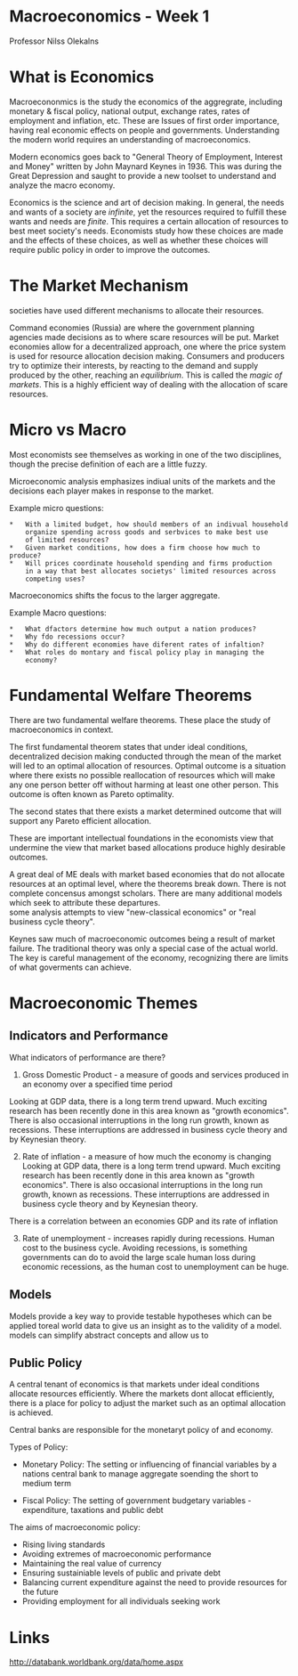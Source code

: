 Macroeconomics - Week 1
========================

Professor Nilss Olekalns

# What is Economics #

Macroecononmics is the study the economics of the aggregrate, 
including monetary & fiscal policy, national output, exchange 
rates, rates of employment and inflation, etc.  These are Issues
 of first order importance, having real economic effects on
people and governments.  Understanding the modern world requires 
an understanding of macroeconomics.

Modern economics goes back to "General Theory of Employment, Interest
and Money" written by John Maynard Keynes in 1936.  This was during the 
Great Depression and saught to provide a new toolset to understand and
analyze the macro economy.


Economics is the science and art of decision making.  In general, the 
needs and wants of a society are *infinite*, yet the resources required
to fulfill these wants and needs are *finite*.  This requires a certain
allocation of resources to best meet society's needs.  Economists study
how these choices are made and the effects of these choices, as well as
whether these choices will require public policy in order to improve the
outcomes.


# The Market Mechanism #

societies have used different mechanisms to allocate their resources.

Command economies (Russia) are where the government planning agencies
made decisions as to where scare resources will be put. Market economies 
allow for a decentralized approach, one where the price system is used
for resource allocation decision making. Consumers and producers try
to optimize their interests, by reacting to the demand and supply produced
by the other, reaching an *equilibrium*.  This is called the *magic of markets*.  This is a highly efficient way of dealing with the allocation 
of scare resources.  

# Micro vs Macro #

Most economists see themselves as working in one of the two disciplines,
though the precise definition of each are a little fuzzy.  

Microeconomic analysis emphasizes indiual units of the markets and the
decisions each player makes in response to the market.  

Example micro questions:

	*	With a limited budget, how should members of an indivual household
		organize spending across goods and serbvices to make best use
		of limited resources?
	*	Given market conditions, how does a firm choose how much to produce?
	*	Will prices coordinate household spending and firms production 
		in a way that best allocates societys' limited resources across 
		competing uses?

Macroeconomics shifts the focus to the larger aggregate.  

Example Macro questions:

	*	What dfactors determine how much output a nation produces?
	*	Why fdo recessions occur?
	*	Why do different economies have diferent rates of infaltion?
	*	What roles do montary and fiscal policy play in managing the 
		economy?


# Fundamental Welfare Theorems #

There are two fundamental welfare theorems. These place the study of
 macroeconomics in context.

The first fundamental theorem states that under ideal conditions, decentralized decision making
conducted through the mean of the market will led to an optimal allocation
 of resources. Optimal outcome is a situation where there exists no
possible reallocation of resources which will make any one person better 
off without harming at least one other person.  This outcome is often known
as Pareto optimality.   

The second states that there exists a market determined outcome that 
will support any Pareto efficient allocation.

These are important intellectual foundations in the economists view
that undermine the view that market based allocations produce highly
desirable outcomes.  

A great deal of ME deals with market based economies that do not allocate
resources at an optimal level, where the theorems break down.  There
is not complete concensus amongst scholars.  There are
many additional models which seek to attribute these departures.  
some analysis attempts to view  "new-classical economics" or "real business
cycle theory".  

Keynes saw much of macroeconomic outcomes being a result of market 
failure.  The traditional theory was only a special case of the actual
world. The key is careful management of the economy, recognizing there
are limits of what goverments can achieve. 

# Macroeconomic Themes #

## Indicators and Performance ##
	
What indicators of performance are there? 

1.	Gross Domestic Product - a measure of goods and services produced 
in an economy over a specified time period

Looking at GDP data, there is a long term trend upward.  Much exciting
research has been recently done in this area known as "growth economics".
There is also occasional interruptions in the long run growth, known
as recessions.  These interruptions are addressed in business cycle theory 
and by Keynesian theory.

2.	Rate of inflation - a measure of how much the economy is changing
Looking at GDP data, there is a long term trend upward.  Much exciting
research has been recently done in this area known as "growth economics".
There is also occasional interruptions in the long run growth, known
as recessions.  These interruptions are addressed in business cycle theory 
and by Keynesian theory.

There is a correlation between an economies GDP and its rate of inflation

3.	Rate of unemployment - increases rapidly during recessions.  Human
cost to the business cycle.  Avoiding recessions, is something
governments can do to avoid the large scale human loss during 
economic recessions, as the human cost to unemployment can be huge.


## Models ##

Models provide a key way to provide testable hypotheses which can
be applied toreal world data to give us an insight as to the validity of 
a model.  models can simplify abstract concepts and allow
us to 

## Public Policy  ##

A central tenant of economics is that markets under ideal conditions
allocate resources efficiently.  Where the markets dont 
allocat efficiently, there is a place for policy to 
adjust the market such as an optimal allocation is
achieved.

Central banks are responsible for the monetaryt policy of
and economy.  

Types of Policy:

*	Monetary Policy: The setting or influencing of financial variables by a nations central bank to manage aggregate soending the short to medium term

*	Fiscal Policy:  The setting of government budgetary variables - expenditure, taxations and public debt

The aims of macroeconomic policy:

*	Rising living standards
*	Avoiding extremes of macroeconomic performance
*	Maintaining the real value of currency
*	Ensuring sustainiable levels of public and private debt
*	Balancing current expenditure against the need to provide resources for the future
*	Providing employment for all individuals seeking work

# Links #

<http://databank.worldbank.org/data/home.aspx>
